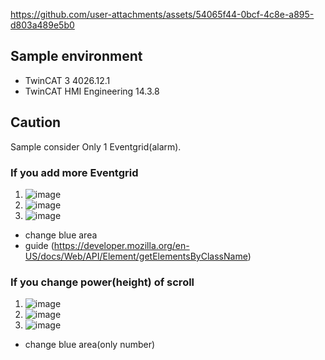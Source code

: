 

https://github.com/user-attachments/assets/54065f44-0bcf-4c8e-a895-d803a489e5b0

## Sample environment
- TwinCAT 3 4026.12.1
- TwinCAT HMI Engineering 14.3.8

## Caution
Sample consider Only 1 Eventgrid(alarm).

### If you add more Eventgrid
1. ![image](https://github.com/user-attachments/assets/aa05e1f1-6b39-4946-8af1-6db688962477)
2. ![image](https://github.com/user-attachments/assets/5c43d5dc-e3b8-4bc8-886d-526c93f0741c)
3. ![image](https://github.com/user-attachments/assets/b6460aa8-c354-45f8-af28-b58bd630cf79)
- change blue area
- guide (https://developer.mozilla.org/en-US/docs/Web/API/Element/getElementsByClassName)

### If you change power(height) of scroll
1. ![image](https://github.com/user-attachments/assets/aa05e1f1-6b39-4946-8af1-6db688962477)
2. ![image](https://github.com/user-attachments/assets/5c43d5dc-e3b8-4bc8-886d-526c93f0741c)
3. ![image](https://github.com/user-attachments/assets/8d7da17e-4219-4356-9ca5-cc748ac2bd64)
- change blue area(only number)
